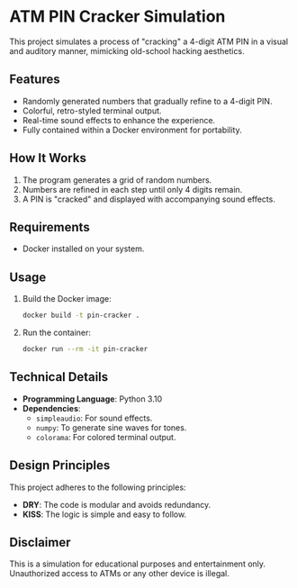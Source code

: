 
# ATM PIN Cracker Simulation

This project simulates a process of "cracking" a 4-digit ATM PIN in a visual and auditory manner, mimicking old-school hacking aesthetics.

## Features

- Randomly generated numbers that gradually refine to a 4-digit PIN.
- Colorful, retro-styled terminal output.
- Real-time sound effects to enhance the experience.
- Fully contained within a Docker environment for portability.

## How It Works

1. The program generates a grid of random numbers.
2. Numbers are refined in each step until only 4 digits remain.
3. A PIN is "cracked" and displayed with accompanying sound effects.

## Requirements

- Docker installed on your system.

## Usage

1. Build the Docker image:

   ```bash
   docker build -t pin-cracker .
   ```

2. Run the container:

   ```bash
   docker run --rm -it pin-cracker
   ```

## Technical Details

- **Programming Language**: Python 3.10
- **Dependencies**:
  - `simpleaudio`: For sound effects.
  - `numpy`: To generate sine waves for tones.
  - `colorama`: For colored terminal output.

## Design Principles

This project adheres to the following principles:
- **DRY**: The code is modular and avoids redundancy.
- **KISS**: The logic is simple and easy to follow.

## Disclaimer

This is a simulation for educational purposes and entertainment only. Unauthorized access to ATMs or any other device is illegal.
